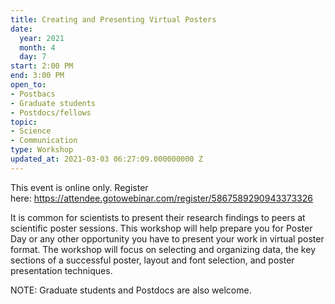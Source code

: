 ```yaml
---
title: Creating and Presenting Virtual Posters
date:
  year: 2021
  month: 4
  day: 7
start: 2:00 PM
end: 3:00 PM
open_to:
- Postbacs
- Graduate students
- Postdocs/fellows
topic:
- Science
- Communication
type: Workshop
updated_at: 2021-03-03 06:27:09.000000000 Z
---
```

This event is online only. Register
here: https://attendee.gotowebinar.com/register/5867589290943373326

It is common for scientists to present their research findings to peers
at scientific poster sessions. This workshop will help prepare you for
Poster Day or any other opportunity you have to present your work in
virtual poster format. The workshop will focus on selecting and
organizing data, the key sections of a successful poster, layout and
font selection, and poster presentation techniques.

NOTE: Graduate students and Postdocs are also welcome.

 

 
